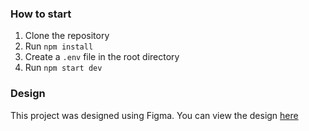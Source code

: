 ### How to start

1. Clone the repository
2. Run `npm install`
3. Create a `.env` file in the root directory
4. Run `npm start dev`

### Design

This project was designed using Figma. You can view the design [here](https://www.figma.com/design/14uANSQJ3VSziEypuNuwgk/V.D.-%2F-UI%2FUX-Concept?node-id=95-58130&t=EbszcWcAVnsGeVck-1)

